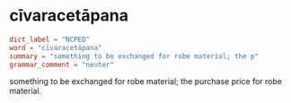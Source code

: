 # cīvaracetāpana

``` toml
dict_label = "NCPED"
word = "cīvaracetāpana"
summary = "something to be exchanged for robe material; the p"
grammar_comment = "neuter"
```

something to be exchanged for robe material; the purchase price for robe material.

